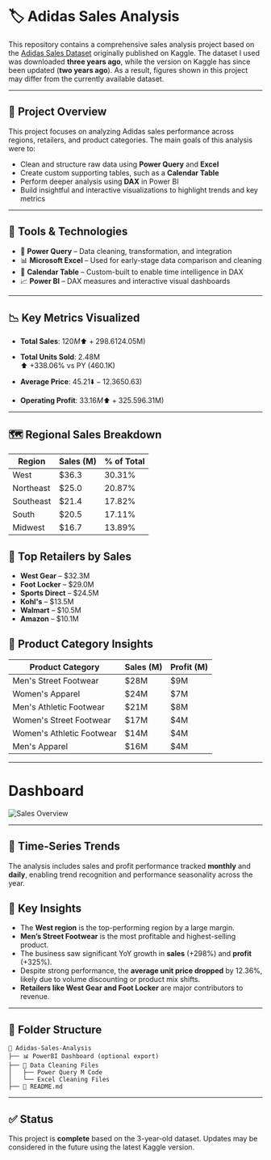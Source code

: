 # 🏷️ Adidas Sales Analysis

This repository contains a comprehensive sales analysis project based on the [Adidas Sales Dataset](https://www.kaggle.com/datasets/ahmedabbas757/dataset) originally published on Kaggle. The dataset I used was downloaded **three years ago**, while the version on Kaggle has since been updated (**two years ago**). As a result, figures shown in this project may differ from the currently available dataset.

---

## 📌 Project Overview

This project focuses on analyzing Adidas sales performance across regions, retailers, and product categories. The main goals of this analysis were to:

- Clean and structure raw data using **Power Query** and **Excel**
- Create custom supporting tables, such as a **Calendar Table**
- Perform deeper analysis using **DAX** in Power BI
- Build insightful and interactive visualizations to highlight trends and key metrics

---

## 🔧 Tools & Technologies

- 🧹 **Power Query** – Data cleaning, transformation, and integration
- 📊 **Microsoft Excel** – Used for early-stage data comparison and cleaning
- 📅 **Calendar Table** – Custom-built to enable time intelligence in DAX
- 📈 **Power BI** – DAX measures and interactive visual dashboards

---

## 📉 Key Metrics Visualized

- **Total Sales**: $120M  
  ⬆️ +298.61% vs PY ($24.05M)

- **Total Units Sold**: 2.48M  
  ⬆️ +338.06% vs PY (460.1K)

- **Average Price**: $45.21  
  ⬇️ -12.36% vs PY ($50.63)

- **Operating Profit**: $33.16M  
  ⬆️ +325.59% vs PY ($6.31M)

---

## 🗺️ Regional Sales Breakdown

| Region     | Sales (M) | % of Total |
|------------|-----------|------------|
| West       | $36.3     | 30.31%     |
| Northeast  | $25.0     | 20.87%     |
| Southeast  | $21.4     | 17.82%     |
| South      | $20.5     | 17.11%     |
| Midwest    | $16.7     | 13.89%     |

## 🏬 Top Retailers by Sales

- **West Gear** – $32.3M  
- **Foot Locker** – $29.0M  
- **Sports Direct** – $24.5M  
- **Kohl's** – $13.5M  
- **Walmart** – $10.5M  
- **Amazon** – $10.1M  

## 👟 Product Category Insights

| Product Category              | Sales (M) | Profit (M) |
|------------------------------|-----------|------------|
| Men's Street Footwear        | $28M      | $9M        |
| Women's Apparel              | $24M      | $7M        |
| Men's Athletic Footwear      | $21M      | $8M        |
| Women's Street Footwear      | $17M      | $4M        |
| Women's Athletic Footwear    | $14M      | $4M        |
| Men's Apparel                | $16M      | $4M        |

---

# Dashboard

![Sales Overview]([https://www.kaggle.com/datasets/ahmedabbas757/dataset](https://github.com/elizabethwanjiku703/Adidas-Sales-Analysis---Power-BI/blob/main/Sales%20Overview%20Analysis.jpg))

---

## 📅 Time-Series Trends

The analysis includes sales and profit performance tracked **monthly** and **daily**, enabling trend recognition and performance seasonality across the year.

## 📌 Key Insights

- The **West region** is the top-performing region by a large margin.
- **Men’s Street Footwear** is the most profitable and highest-selling product.
- The business saw significant YoY growth in **sales** (+298%) and **profit** (+325%).
- Despite strong performance, the **average unit price dropped** by 12.36%, likely due to volume discounting or product mix shifts.
- **Retailers like West Gear and Foot Locker** are major contributors to revenue.

---

## 📁 Folder Structure

```plaintext
📁 Adidas-Sales-Analysis
├── 📊 PowerBI Dashboard (optional export)
├── 📂 Data Cleaning Files
│   ├── Power Query M Code
│   └── Excel Cleaning Files
├── 📄 README.md
```

---

## ✅ Status

This project is **complete** based on the 3-year-old dataset. Updates may be considered in the future using the latest Kaggle version.
